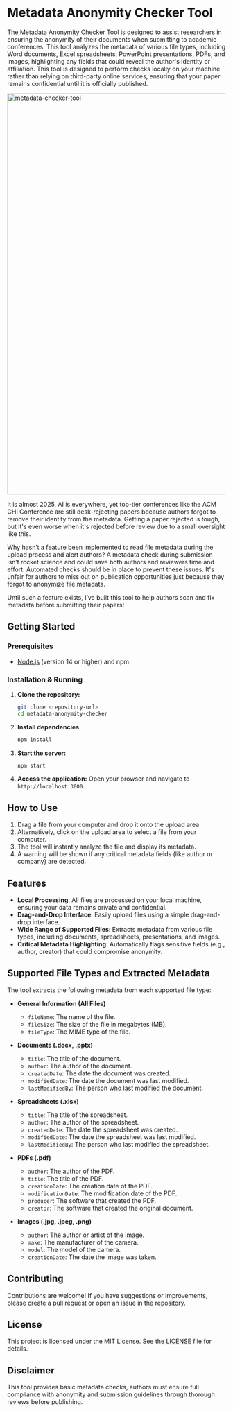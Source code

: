 # Metadata Anonymity Checker Tool

The Metadata Anonymity Checker Tool is designed to assist researchers in ensuring the anonymity of their documents when submitting to academic conferences. This tool analyzes the metadata of various file types, including Word documents, Excel spreadsheets, PowerPoint presentations, PDFs, and images, highlighting any fields that could reveal the author's identity or affiliation. This tool is designed to perform checks locally on your machine rather than relying on third-party online services, ensuring that your paper remains confidential until it is officially published.

<img width="926" alt="metadata-checker-tool" src="https://github.com/user-attachments/assets/0e46f047-68e5-409c-bdb1-d3884905dfe9">

It is almost 2025, AI is everywhere, yet top-tier conferences like the ACM CHI Conference are still desk-rejecting papers because authors forgot to remove their identity from the metadata. Getting a paper rejected is tough, but it's even worse when it's rejected before review due to a small oversight like this.

Why hasn’t a feature been implemented to read file metadata during the upload process and alert authors? A metadata check during submission isn’t rocket science and could save both authors and reviewers time and effort. Automated checks should be in place to prevent these issues. It's unfair for authors to miss out on publication opportunities just because they forgot to anonymize file metadata.

Until such a feature exists, I’ve built this tool to help authors scan and fix metadata before submitting their papers!

## Getting Started

### Prerequisites

- [Node.js](https://nodejs.org/) (version 14 or higher) and npm.

### Installation & Running

1.  **Clone the repository:**
    ```bash
    git clone <repository-url>
    cd metadata-anonymity-checker
    ```
2.  **Install dependencies:**
    ```bash
    npm install
    ```
3.  **Start the server:**
    ```bash
    npm start
    ```
4.  **Access the application:**
    Open your browser and navigate to `http://localhost:3000`.

## How to Use

1.  Drag a file from your computer and drop it onto the upload area.
2.  Alternatively, click on the upload area to select a file from your computer.
3.  The tool will instantly analyze the file and display its metadata.
4.  A warning will be shown if any critical metadata fields (like author or company) are detected.

## Features

- **Local Processing**: All files are processed on your local machine, ensuring your data remains private and confidential.
- **Drag-and-Drop Interface**: Easily upload files using a simple drag-and-drop interface.
- **Wide Range of Supported Files**: Extracts metadata from various file types, including documents, spreadsheets, presentations, and images.
- **Critical Metadata Highlighting**: Automatically flags sensitive fields (e.g., author, creator) that could compromise anonymity.

## Supported File Types and Extracted Metadata

The tool extracts the following metadata from each supported file type:

- **General Information (All Files)**
  - `fileName`: The name of the file.
  - `fileSize`: The size of the file in megabytes (MB).
  - `fileType`: The MIME type of the file.

- **Documents (.docx, .pptx)**
  - `title`: The title of the document.
  - `author`: The author of the document.
  - `createdDate`: The date the document was created.
  - `modifiedDate`: The date the document was last modified.
  - `lastModifiedBy`: The person who last modified the document.

- **Spreadsheets (.xlsx)**
  - `title`: The title of the spreadsheet.
  - `author`: The author of the spreadsheet.
  - `createdDate`: The date the spreadsheet was created.
  - `modifiedDate`: The date the spreadsheet was last modified.
  - `lastModifiedBy`: The person who last modified the spreadsheet.

- **PDFs (.pdf)**
  - `author`: The author of the PDF.
  - `title`: The title of the PDF.
  - `creationDate`: The creation date of the PDF.
  - `modificationDate`: The modification date of the PDF.
  - `producer`: The software that created the PDF.
  - `creator`: The software that created the original document.

- **Images (.jpg, .jpeg, .png)**
  - `author`: The author or artist of the image.
  - `make`: The manufacturer of the camera.
  - `model`: The model of the camera.
  - `creationDate`: The date the image was taken.

## Contributing

Contributions are welcome! If you have suggestions or improvements, please create a pull request or open an issue in the repository.

## License

This project is licensed under the MIT License. See the [LICENSE](LICENSE) file for details.

## Disclaimer

This tool provides basic metadata checks, authors must ensure full compliance with anonymity and submission guidelines through thorough reviews before publishing.
